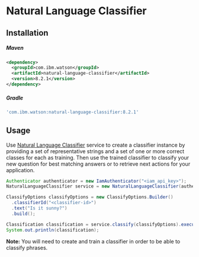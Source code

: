 # Natural Language Classifier

## Installation

##### Maven

```xml
<dependency>
  <groupId>com.ibm.watson</groupId>
  <artifactId>natural-language-classifier</artifactId>
  <version>8.2.1</version>
</dependency>
```

##### Gradle

```gradle
'com.ibm.watson:natural-language-classifier:8.2.1'
```

## Usage

Use [Natural Language Classifier](https://cloud.ibm.com/docs/natural-language-classifier?topic=natural-language-classifier-natural-language-classifier) service to create a classifier instance by providing a set of representative strings and a set of one or more correct classes for each as training. Then use the trained classifier to classify your new question for best matching answers or to retrieve next actions for your application.

```java
Authenticator authenticator = new IamAuthenticator("<iam_api_key>");
NaturalLanguageClassifier service = new NaturalLanguageClassifier(authenticator);

ClassifyOptions classifyOptions = new ClassifyOptions.Builder()
  .classifierId("<classifier-id>")
  .text("Is it sunny?")
  .build();

Classification classification = service.classify(classifyOptions).execute().getResult();
System.out.println(classification);
```

**Note:** You will need to create and train a classifier in order to be able to classify phrases.
